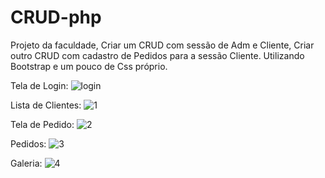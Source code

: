 # CRUD-php

Projeto da faculdade, Criar um CRUD com sessão de Adm e Cliente, Criar outro CRUD com cadastro de Pedidos para a sessão Cliente. Utilizando Bootstrap e um pouco de Css próprio.

Tela de Login:
![login](https://user-images.githubusercontent.com/102637370/197669351-3ba6abbb-0cd9-4e98-a29c-2d87b4976ebc.png)


Lista de Clientes:
![1](https://user-images.githubusercontent.com/102637370/197669361-63cff09a-155e-41f3-b209-ba168b645768.png)

Tela de Pedido:
![2](https://user-images.githubusercontent.com/102637370/197669375-11b4b123-ba48-400d-ab24-c026a8309581.png)

Pedidos:
![3](https://user-images.githubusercontent.com/102637370/197669388-d8185cfb-99c5-4b23-9962-a5c591bd75d9.png)

Galeria:
 ![4](https://user-images.githubusercontent.com/102637370/197669397-e005a29a-1d42-4a84-b6d4-03c2e3d89bdc.png)
